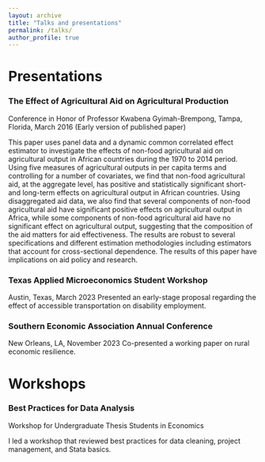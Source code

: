 ```yaml
---
layout: archive
title: "Talks and presentations"
permalink: /talks/
author_profile: true
---
```

# Presentations
### The Effect of Agricultural Aid on Agricultural Production
Conference in Honor of Professor Kwabena Gyimah-Brempong, Tampa, Florida, March 2016
(Early version of published paper)

This paper uses panel data and a dynamic common correlated effect estimator to investigate the effects of non-food agricultural aid on agricultural output in African countries during the 1970 to 2014 period. Using five measures of agricultural outputs in per capita terms and controlling for a number of covariates, we find that non-food agricultural aid, at the aggregate level, has positive and statistically significant short- and long-term effects on agricultural output in African countries. Using disaggregated aid data, we also find that several components of non-food agricultural aid have significant positive effects on agricultural output in Africa, while some components of non-food agricultural aid have no significant effect on agricultural output, suggesting that the composition of the aid matters for aid effectiveness. The results are robust to several specifications and different estimation methodologies including estimators that account for cross-sectional dependence. The results of this paper have implications on aid policy and research.

### Texas Applied Microeconomics Student Workshop
Austin, Texas, March 2023
Presented an early-stage proposal regarding the effect of accessible transportation on disability employment. 

### Southern Economic Association Annual Conference
New Orleans, LA, November 2023
Co-presented a working paper on rural economic resilience.  


# Workshops
### Best Practices for Data Analysis
Workshop for Undergraduate Thesis Students in Economics 

I led a workshop that reviewed best practices for data cleaning, project management, and Stata basics. 


